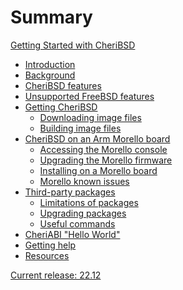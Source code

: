 # Summary

[Getting Started with CheriBSD](cover/README.md)

- [Introduction](introduction/README.md)
- [Background](background/README.md)
- [CheriBSD features](features/README.md)
- [Unsupported FreeBSD features](nonfeatures/README.md)
- [Getting CheriBSD](getting/README.md)
  - [Downloading image files](downloading/README.md)
  - [Building image files](building/README.md)
- [CheriBSD on an Arm Morello board](morello/README.md)
  - [Accessing the Morello console](morello-console/README.md)
  - [Upgrading the Morello firmware](morello-firmware/README.md)
  - [Installing on a Morello board](morello-install/README.md)
  - [Morello known issues](morello-issues/README.md)
- [Third-party packages](packages/README.md)
  - [Limitations of packages](packages/limitations.md)
  - [Upgrading packages](packages/upgrading.md)
  - [Useful commands](packages/commands.md)
- [CheriABI "Hello World"](helloworld/README.md)
- [Getting help](support/README.md)
- [Resources](resources/README.md)

<!--
NOTE: A release version is also in README.md.
-->
[Current release: 22.12]()
